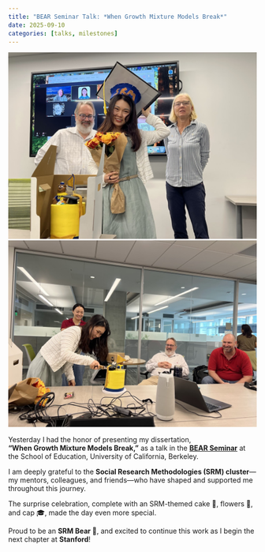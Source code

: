 ```yaml
---
title: "BEAR Seminar Talk: *When Growth Mixture Models Break*"
date: 2025-09-10
categories: [talks, milestones]
---
```


![Dissertation Celebration1](/assets/img/dissertation-cele1.png)
![Dissertation Celebration2](/assets/img/dissertation-cele2.png)

Yesterday I had the honor of presenting my dissertation,  
**“When Growth Mixture Models Break,”** as a talk in the [**BEAR Seminar**](https://events.berkeley.edu/educ/event/304585-bear-seminar-when-growth-mixture-models-break) at the School of Education, University of California, Berkeley.  

I am deeply grateful to the **Social Research Methodologies (SRM) cluster**—my mentors, colleagues, and friends—who have shaped and supported me throughout this journey.  

The surprise celebration, complete with an SRM-themed cake 🎂, flowers 🌹, and cap 🎓, made the day even more special.  

Proud to be an **SRM Bear 🐻**, and excited to continue this work as I begin the next chapter at **Stanford**!
